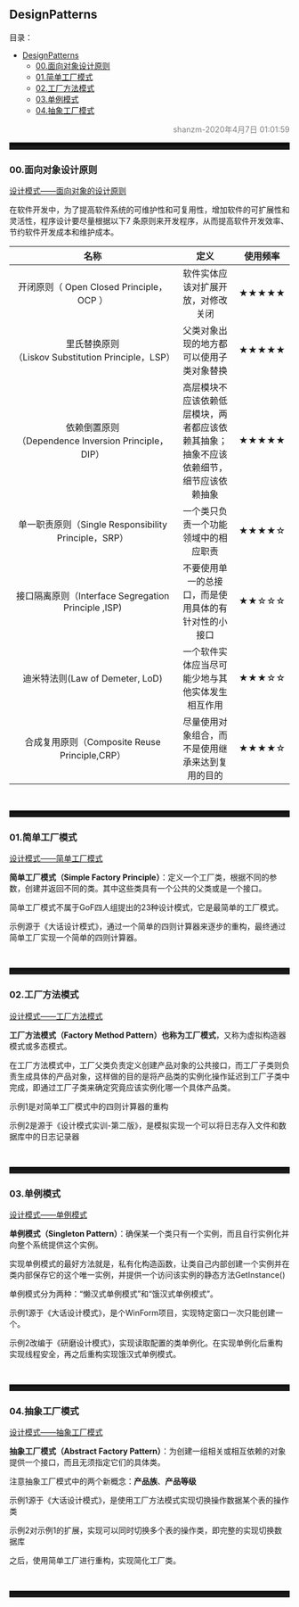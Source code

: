 ## DesignPatterns


<!-- @import "[TOC]" {cmd="toc" depthFrom=1 depthTo=6 orderedList=false} -->

<!-- code_chunk_output -->
目录：
- [DesignPatterns](#designpatterns)
  - [00.面向对象设计原则](#00面向对象设计原则)
  - [01.简单工厂模式](#01简单工厂模式)
  - [02.工厂方法模式](#02工厂方法模式)
  - [03.单例模式](#03单例模式)
  - [04.抽象工厂模式](#04抽象工厂模式)
<!-- /code_chunk_output -->


<div style="color:gray;text-align:right">shanzm-2020年4月7日 01:01:59</div>
<hr style="height:8px;border:none;border-top:5px double black;" />



### 00.面向对象设计原则

[设计模式——面向对象的设计原则](https://www.cnblogs.com/shanzhiming/p/12608123.html)

在软件开发中，为了提高软件系统的可维护性和可复用性，增加软件的可扩展性和灵活性，程序设计要尽量根据以下7 条原则来开发程序，从而提高软件开发效率、节约软件开发成本和维护成本。

|                         名称                         |                             定义                             | 使用频率 |
| :--------------------------------------------------: | :----------------------------------------------------------: | :------: |
|       开闭原则（ Open Closed Principle，OCP ）       |              软件实体应该对扩展开放，对修改关闭              |  ★★★★★   |
|  里氏替换原则（Liskov Substitution Principle，LSP）  |           父类对象出现的地方都可以使用子类对象替换           |  ★★★★★   |
| 依赖倒置原则（Dependence Inversion Principle，DIP）  | 高层模块不应该依赖低层模块，两者都应该依赖其抽象；抽象不应该依赖细节，细节应该依赖抽象 |  ★★★★★   |
| 单一职责原则（Single Responsibility Principle，SRP） |             一个类只负责一个功能领域中的相应职责             |  ★★★★☆   |
| 接口隔离原则（Interface Segregation Principle ,ISP)  |     不要使用单一的总接口，而是使用具体的有针对性的小接口     |  ★★☆☆☆   |
|           迪米特法则(Law of Demeter, LoD)            |       一个软件实体应当尽可能少地与其他实体发生相互作用       |  ★★★☆☆   |
|    合成复用原则（Composite Reuse Principle,CRP）     |      尽量使用对象组合，而不是使用继承来达到复用的目的      |  ★★★★☆   |



</br>
<hr style="height:8px;border:none;border-top:4px double black;" />

### 01.简单工厂模式

[设计模式——简单工厂模式](https://www.cnblogs.com/shanzhiming/p/12616423.html)

**简单工厂模式（Simple Factory Principle）**：定义一个工厂类，根据不同的参数，创建并返回不同的类。其中这些类具有一个公共的父类或是一个接口。

简单工厂模式不属于GoF四人组提出的23种设计模式，它是最简单的工厂模式。

示例源于《大话设计模式》，通过一个简单的四则计算器来逐步的重构，最终通过简单工厂实现一个简单的四则计算器。

</br>
<hr style="height:8px;border:none;border-top:4px double black;" />

### 02.工厂方法模式

[设计模式——工厂方法模式](https://www.cnblogs.com/shanzhiming/p/12629387.html)

**工厂方法模式（Factory Method Pattern）**也称为**工厂模式**，又称为虚拟构造器模式或多态模式。

在工厂方法模式中，工厂父类负责定义创建产品对象的公共接口，而工厂子类则负责生成具体的产品对象，这样做的目的是将产品类的实例化操作延迟到工厂子类中完成，即通过工厂子类来确定究竟应该实例化哪一个具体产品类。

示例1是对简单工厂模式中的四则计算器的重构

示例2是源于《设计模式实训-第二版》，是模拟实现一个可以将日志存入文件和数据库中的日志记录器

</br>
<hr style="height:8px;border:none;border-top:4px double black;" />

### 03.单例模式

[设计模式——单例模式](https://www.cnblogs.com/shanzhiming/p/12663493.html)

**单例模式（Singleton Pattern）**：确保某一个类只有一个实例，而且自行实例化并向整个系统提供这个实例。

实现单例模式的最好方法就是，私有化构造函数，让类自己内部创建一个实例并在类内部保存它的这个唯一实例，并提供一个访问该实例的静态方法GetInstance()

单例模式分为两种：“懒汉式单例模式”和“饿汉式单例模式”。

示例1源于《大话设计模式》，是个WinForm项目，实现特定窗口一次只能创建一个。

示例2改编于《研磨设计模式》，实现读取配置的类单例化。在实现单例化后重构实现线程安全，再之后重构实现饿汉式单例模式。

</br>
<hr style="height:8px;border:none;border-top:4px double black;" />

### 04.抽象工厂模式

[设计模式——抽象工厂模式](https://www.cnblogs.com/shanzhiming/p/12815420.html)

**抽象工厂模式（Abstract Factory Pattern）**：为创建一组相关或相互依赖的对象提供一个接口，而且无须指定它们的具体类。

注意抽象工厂模式中的两个新概念：**产品族**、**产品等级**

示例1源于《大话设计模式》，是使用工厂方法模式实现切换操作数据某个表的操作类

示例2对示例1的扩展，实现可以同时切换多个表的操作类，即完整的实现切换数据库

之后，使用简单工厂进行重构，实现简化工厂类。

</br>
<hr style="height:8px;border:none;border-top:4px double black;" />
